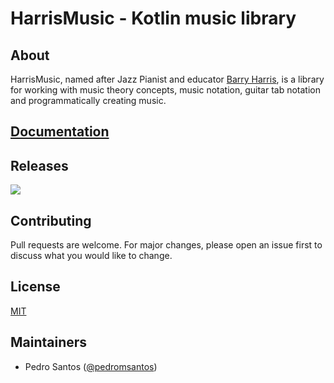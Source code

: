 # HarrisMusic - Kotlin music library

## About

HarrisMusic, named after Jazz Pianist and educator [Barry Harris](https://en.wikipedia.org/wiki/Barry_Harris), is a library for working with music theory concepts, music notation, guitar tab notation and programmatically creating music.

## [Documentation](https://github.com/pedromsantos/HarrisMusic/wiki)

## Releases

[![](https://jitpack.io/v/pedromsantos/HarrisMusic.svg)](https://jitpack.io/#pedromsantos/HarrisMusic)

## Contributing

Pull requests are welcome. For major changes, please open an issue first to discuss what you would like to change.

## License

[MIT](https://choosealicense.com/licenses/mit/)

## Maintainers

- Pedro Santos ([@pedromsantos](https://twitter.com/pedromsantos))

